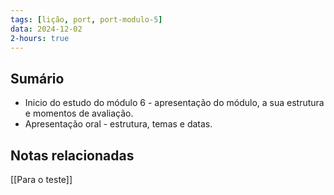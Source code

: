 ```yaml
---
tags: [lição, port, port-modulo-5]
data: 2024-12-02
2-hours: true
---
```


## Sumário
- Inicio do estudo do módulo 6 - apresentação do módulo, a sua estrutura e momentos de avaliação.
- Apresentação oral - estrutura, temas e datas.
## Notas relacionadas
[[Para o teste]]
